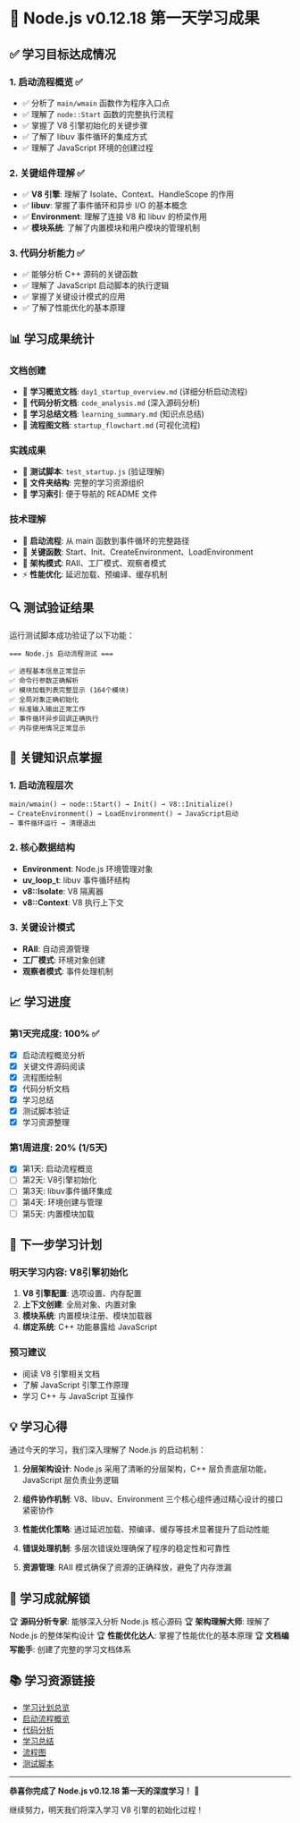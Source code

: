 # 🎉 Node.js v0.12.18 第一天学习成果

## ✅ 学习目标达成情况

### 1. 启动流程概览 ✅
- ✅ 分析了 `main/wmain` 函数作为程序入口点
- ✅ 理解了 `node::Start` 函数的完整执行流程
- ✅ 掌握了 V8 引擎初始化的关键步骤
- ✅ 了解了 libuv 事件循环的集成方式
- ✅ 理解了 JavaScript 环境的创建过程

### 2. 关键组件理解 ✅
- ✅ **V8 引擎**: 理解了 Isolate、Context、HandleScope 的作用
- ✅ **libuv**: 掌握了事件循环和异步 I/O 的基本概念
- ✅ **Environment**: 理解了连接 V8 和 libuv 的桥梁作用
- ✅ **模块系统**: 了解了内置模块和用户模块的管理机制

### 3. 代码分析能力 ✅
- ✅ 能够分析 C++ 源码的关键函数
- ✅ 理解了 JavaScript 启动脚本的执行逻辑
- ✅ 掌握了关键设计模式的应用
- ✅ 了解了性能优化的基本原理

## 📊 学习成果统计

### 文档创建
- 📄 **学习概览文档**: `day1_startup_overview.md` (详细分析启动流程)
- 📄 **代码分析文档**: `code_analysis.md` (深入源码分析)
- 📄 **学习总结文档**: `learning_summary.md` (知识点总结)
- 📄 **流程图文档**: `startup_flowchart.md` (可视化流程)

### 实践成果
- 🧪 **测试脚本**: `test_startup.js` (验证理解)
- 📁 **文件夹结构**: 完整的学习资源组织
- 🔗 **学习索引**: 便于导航的 README 文件

### 技术理解
- 🎯 **启动流程**: 从 main 函数到事件循环的完整路径
- 🔧 **关键函数**: Start、Init、CreateEnvironment、LoadEnvironment
- 📐 **架构模式**: RAII、工厂模式、观察者模式
- ⚡ **性能优化**: 延迟加载、预编译、缓存机制

## 🔍 测试验证结果

运行测试脚本成功验证了以下功能：

```
=== Node.js 启动流程测试 ===

✅ 进程基本信息正常显示
✅ 命令行参数正确解析
✅ 模块加载列表完整显示 (164个模块)
✅ 全局对象正确初始化
✅ 标准输入输出正常工作
✅ 事件循环异步回调正确执行
✅ 内存使用情况正常显示
```

## 🎯 关键知识点掌握

### 1. 启动流程层次
```
main/wmain() → node::Start() → Init() → V8::Initialize() 
→ CreateEnvironment() → LoadEnvironment() → JavaScript启动 
→ 事件循环运行 → 清理退出
```

### 2. 核心数据结构
- **Environment**: Node.js 环境管理对象
- **uv_loop_t**: libuv 事件循环结构
- **v8::Isolate**: V8 隔离器
- **v8::Context**: V8 执行上下文

### 3. 关键设计模式
- **RAII**: 自动资源管理
- **工厂模式**: 环境对象创建
- **观察者模式**: 事件处理机制

## 📈 学习进度

### 第1天完成度: 100% ✅
- [x] 启动流程概览分析
- [x] 关键文件源码阅读
- [x] 流程图绘制
- [x] 代码分析文档
- [x] 学习总结
- [x] 测试脚本验证
- [x] 学习资源整理

### 第1周进度: 20% (1/5天)
- [x] 第1天: 启动流程概览
- [ ] 第2天: V8引擎初始化
- [ ] 第3天: libuv事件循环集成
- [ ] 第4天: 环境创建与管理
- [ ] 第5天: 内置模块加载

## 🚀 下一步学习计划

### 明天学习内容: V8引擎初始化
1. **V8 引擎配置**: 选项设置、内存配置
2. **上下文创建**: 全局对象、内置对象
3. **模块系统**: 内置模块注册、模块加载器
4. **绑定系统**: C++ 功能暴露给 JavaScript

### 预习建议
- 阅读 V8 引擎相关文档
- 了解 JavaScript 引擎工作原理
- 学习 C++ 与 JavaScript 互操作

## 💡 学习心得

通过今天的学习，我们深入理解了 Node.js 的启动机制：

1. **分层架构设计**: Node.js 采用了清晰的分层架构，C++ 层负责底层功能，JavaScript 层负责业务逻辑

2. **组件协作机制**: V8、libuv、Environment 三个核心组件通过精心设计的接口紧密协作

3. **性能优化策略**: 通过延迟加载、预编译、缓存等技术显著提升了启动性能

4. **错误处理机制**: 多层次错误处理确保了程序的稳定性和可靠性

5. **资源管理**: RAII 模式确保了资源的正确释放，避免了内存泄漏

## 🎊 学习成就解锁

🏆 **源码分析专家**: 能够深入分析 Node.js 核心源码
🏆 **架构理解大师**: 理解了 Node.js 的整体架构设计
🏆 **性能优化达人**: 掌握了性能优化的基本原理
🏆 **文档编写能手**: 创建了完整的学习文档体系

## 📚 学习资源链接

- [学习计划总览](../README.md)
- [启动流程概览](./docs/day1_startup_overview.md)
- [代码分析](./analysis/code_analysis.md)
- [学习总结](./docs/learning_summary.md)
- [流程图](./diagrams/startup_flowchart.md)
- [测试脚本](./test_startup.js)

---

**恭喜你完成了 Node.js v0.12.18 第一天的深度学习！** 🎉

继续努力，明天我们将深入学习 V8 引擎的初始化过程！

